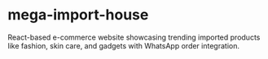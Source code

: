 # mega-import-house
React-based e-commerce website showcasing trending imported products like fashion, skin care, and gadgets with WhatsApp order integration.
